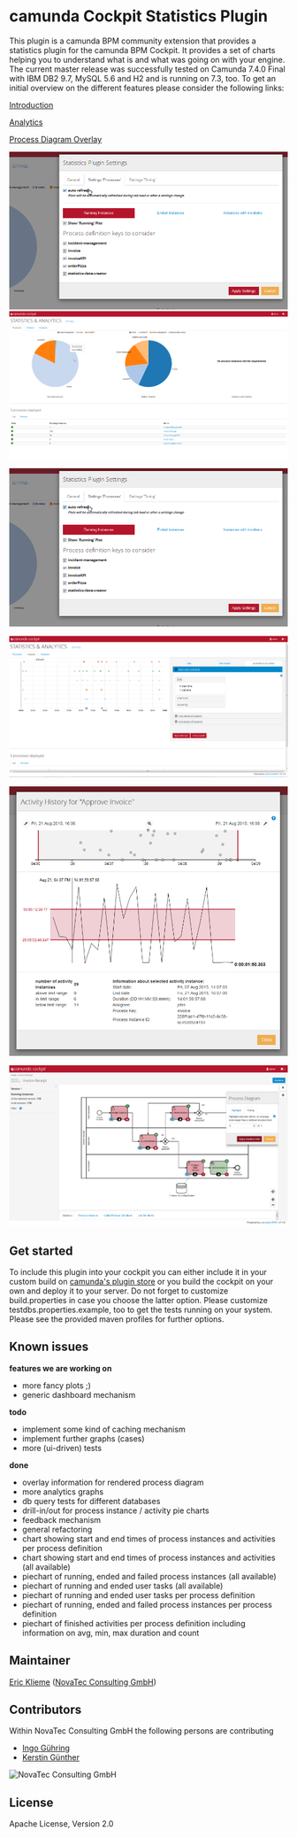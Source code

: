 camunda Cockpit Statistics Plugin
=================================

This plugin is a camunda BPM community extension that provides a statistics plugin for the camunda BPM Cockpit.
It provides a set of charts helping you to understand what is and what was going on with your engine.
The current master release was successfully tested on Camunda 7.4.0 Final with IBM DB2 9.7, MySQL 5.6 and H2 and is running on 7.3, too.
To get an initial overview on the different features please consider the following links:

[Introduction](http://blog.novatec-gmbh.de/camunda-cockpit-plugin-part-1/)

[Analytics](http://blog.novatec-gmbh.de/camunda-cockpit-plugin-part-2/)

[Process Diagram Overlay](http://blog.novatec-gmbh.de/camunda-cockpit-plugin-part-3/)


![Screenshot: Processes Plots Settings](screenshot_settings_modal.png)
![Screenshot: Process Instances](screenshot_process_instances.png)

![Screenshot: Plugin Settings](screenshot_settings_modal.png)

![Screenshot: Analytics](screenshot_analytics_tab_start.png)

![Screenshot: Activity History](screenshot_overlay_act_history.png)

![Screenshot: Diagram Overlays](screenshot_overlay_mean.png)

## Get started

To include this plugin into your cockpit you can either include it in your custom build on [camunda's plugin store](http://camunda.org/plugins/) or you build the cockpit on your own and deploy it to your server.
Do not forget to customize build.properties in case you choose the latter option. Please customize testdbs.properties.example, too to get the tests running on your system. Please see the provided maven profiles for further options.


## Known issues


**features we are working on**

- more fancy plots ;)
- generic dashboard mechanism

**todo**

- implement some kind of caching mechanism
- implement further graphs (cases)
- more (ui-driven) tests

**done**

- overlay information for rendered process diagram
- more analytics graphs
- db query tests for different databases
- drill-in/out for process instance / activity pie charts
- feedback mechanism
- general refactoring
- chart showing start and end times of process instances and activities per process definition
- chart showing start and end times of process instances and activities (all available)
- piechart of running, ended and failed process instances (all available)
- piechart of running and ended user tasks (all available)
- piechart of running and ended user tasks per process definition
- piechart of running, ended and failed process instances per process definition
- piechart of finished activities per process definition including information on avg, min, max duration and count


## Maintainer

[Eric Klieme](https://github.com/eklieme) ([NovaTec Consulting GmbH](http://www.novatec-gmbh.de/))

## Contributors

Within NovaTec Consulting GmbH the following persons are contributing

- [Ingo G&uuml;hring](http://blog.novatec-gmbh.de/camunda-cockpit-plugin-part-2/)
- [Kerstin G&uuml;nther](http://blog.novatec-gmbh.de/camunda-cockpit-plugin-part-3/)


![NovaTec Consulting GmbH](http://www.novatec-gmbh.de/fileadmin/styles/novatec_v5.5/images/header-logo.jpg)

## License

Apache License, Version 2.0
